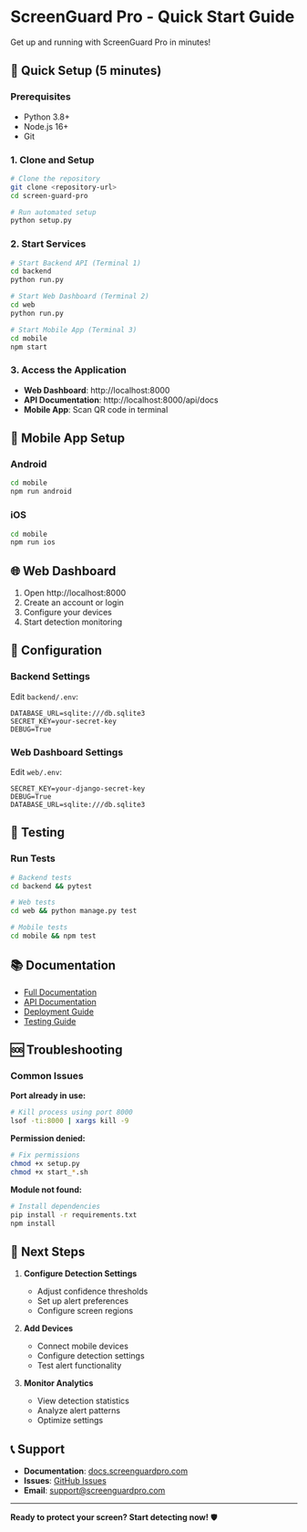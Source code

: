 # ScreenGuard Pro - Quick Start Guide

Get up and running with ScreenGuard Pro in minutes!

## 🚀 Quick Setup (5 minutes)

### Prerequisites
- Python 3.8+
- Node.js 16+
- Git

### 1. Clone and Setup
```bash
# Clone the repository
git clone <repository-url>
cd screen-guard-pro

# Run automated setup
python setup.py
```

### 2. Start Services
```bash
# Start Backend API (Terminal 1)
cd backend
python run.py

# Start Web Dashboard (Terminal 2)
cd web
python run.py

# Start Mobile App (Terminal 3)
cd mobile
npm start
```

### 3. Access the Application
- **Web Dashboard**: http://localhost:8000
- **API Documentation**: http://localhost:8000/api/docs
- **Mobile App**: Scan QR code in terminal

## 📱 Mobile App Setup

### Android
```bash
cd mobile
npm run android
```

### iOS
```bash
cd mobile
npm run ios
```

## 🌐 Web Dashboard

1. Open http://localhost:8000
2. Create an account or login
3. Configure your devices
4. Start detection monitoring

## 🔧 Configuration

### Backend Settings
Edit `backend/.env`:
```env
DATABASE_URL=sqlite:///db.sqlite3
SECRET_KEY=your-secret-key
DEBUG=True
```

### Web Dashboard Settings
Edit `web/.env`:
```env
SECRET_KEY=your-django-secret-key
DEBUG=True
DATABASE_URL=sqlite:///db.sqlite3
```

## 🧪 Testing

### Run Tests
```bash
# Backend tests
cd backend && pytest

# Web tests
cd web && python manage.py test

# Mobile tests
cd mobile && npm test
```

## 📚 Documentation

- [Full Documentation](README.md)
- [API Documentation](API_DOCUMENTATION.md)
- [Deployment Guide](DEPLOYMENT.md)
- [Testing Guide](TESTING.md)

## 🆘 Troubleshooting

### Common Issues

**Port already in use:**
```bash
# Kill process using port 8000
lsof -ti:8000 | xargs kill -9
```

**Permission denied:**
```bash
# Fix permissions
chmod +x setup.py
chmod +x start_*.sh
```

**Module not found:**
```bash
# Install dependencies
pip install -r requirements.txt
npm install
```

## 🎯 Next Steps

1. **Configure Detection Settings**
   - Adjust confidence thresholds
   - Set up alert preferences
   - Configure screen regions

2. **Add Devices**
   - Connect mobile devices
   - Configure detection settings
   - Test alert functionality

3. **Monitor Analytics**
   - View detection statistics
   - Analyze alert patterns
   - Optimize settings

## 📞 Support

- **Documentation**: [docs.screenguardpro.com](https://docs.screenguardpro.com)
- **Issues**: [GitHub Issues](https://github.com/screenguardpro/issues)
- **Email**: support@screenguardpro.com

---

**Ready to protect your screen? Start detecting now!** 🛡️
